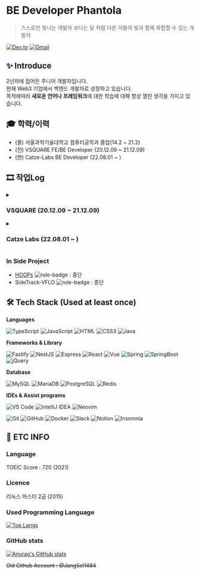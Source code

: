 # BE Developer Phantola

> 스스로만 빛나는 개발자 보다는 달 처럼 다른 이들의 빛과 함께 화합할 수 있는 개발자

[![Dev.to](https://img.shields.io/badge/Phantola's%20dev.to-0A0A0A.svg?&style=for-the-badge&logo=dev.to&logoColor=white)](https://dev.to/phantolajang)
[![Gmail](https://img.shields.io/badge/phantoladev@gmail.com-EA4335.svg?&style=for-the-badge&logo=Gmail&logoColor=white)](mailto:phantoladev@gmail.com)

## ✨ Introduce

2년차에 접어든 주니어 개발자입니다.  
현재 Web3 기업에서 백엔드 개발자로 성장하고 있습니다.  
목적에따라 **새로운 언어나 프레임워크**에 대한 학습에 대해 항상 열린 생각을 가지고 있습니다.  

## 🎓 학력/이력

- (졸) 서울과학기술대학교 컴퓨터공학과 졸업(14.2 ~ 21.2)
- (전) VSQUARE FE/BE Developer (20.12.09 ~ 21.12.09)
- (현) Catze-Labs BE Developer (22.08.01 ~ )

## 🎞 작업Log

<details>
  <summary><h3>VSQUARE (20.12.09 ~ 21.12.09)</h3></summary>
  <div markdown="1">
  
  프론트단의 **연동업무**와 **CMS 시스템 개발**, **백엔드 로직, API 개발**을 담당했습니다.  
  중소기업이 예년 수익을 당해 2분기 만에 채우는 동안의 개발 역량을 맡아왔습니다.
    
    
  |IDE|Groupware|CI/CD|Version Control|
  |----|----|----|----|
  |IntelliJ IDEA| Slack, Zeplin, FileZilla|Zenkins|Git

  #### 📜 진행 프로젝트, 업무 요약

  - [**총신대학교**](http://www.chongshin.ac.kr) ![role-badge](https://img.shields.io/badge/Role-FE-red)

    - JavaScript, HTML5/CSS. 퍼블리싱 작업 및 프론트 연동
    - 백오피스 연동 (학생 조회, 증명서 출력, 기타 기존 시스템과의 마이그레이션 작업)

  - [**자생한방병원**](https://jaseng.education) ![role-badge](https://img.shields.io/badge/Role-FE-red)
    - 퍼블리싱
    - 내부 이메일 발송 로직 구현
    - 내부 LMS 수료증 PDF 파일 구현
    - 유료강의 쿠폰 기능 Table 설계, SQL 구현, API 설계 및 구현, 프론트 연동.
  - [**한국여성인권진흥원**](http://edu.stop.or.kr) ![role-badge](https://img.shields.io/badge/Role-FE-red)
    - 퍼블리싱
    - 메뉴 및 데이터 연동
    - 회원가입/로그인 구현
    - JavaScript 를 사용한 캐로셀 개발 및 애니메이션 구현
    - 회원가입 부터 수료증 출력 까지 플로우의 프론트 비즈니스 로직 개발 (LMS)
  - [**정화예술대학교 메인페이지 및 학사정보시스템**](http://jb.ac.kr) ![role-badge](https://img.shields.io/badge/Role-FE/BE-blueviolet)
    - 메인 페이지 컨텐츠 연동
    - 내부 CMS 페이지 3rd party 라이브러리 연동 (Chart.js)
    - 내부 CMS 페이지 전반적인 데이터 연동
    - 내부 CMS 페이지 Table 설계 및 SQL 개발 (학생 상담 기능)
    - 내부 CMS 페이지 API 개발 (학생 상담 기능)
    - 전반적인 백오피스 및 메인페이지 유지보수
  - [**어린이급식관리지원센터**](https://eip.ccfsm.or.kr/) ![role-badge](https://img.shields.io/badge/Role-BE-skyblue)
  - [**어린이급식관리지원센터 식단관리서비스**](https://menuplan.ccfsm.or.kr/) ![role-badge](https://img.shields.io/badge/Role-BE-skyblue)
    - CMS 페이지 퍼블리싱 작업 및 프론트 연동
    - 식단표 편집기능 구현
    - 식단표, 레시피, 음식, 영양소 백엔드 로직 개발
    - 관련 기능 API 설계 및 SQL 개발
    - 식단표 작성 화면 연동 및 로직 개발
    - 식단표, 영양소 통계 Excel file export 로직 개발
    - 기타 비즈니스 로직 구현 (LMS)
    - 시스템 유지보수
  - **Project Cygnus** - Spring, Mybatis / jQuery, VaniliaJS 이용한 E-commerce 솔루션
    - 회원정보 Table 설계 및 SQL 구현
    - 상품 Table 설계 및 관련 CRUD 기능 개발
    - 상품 카테고리 기능 개발
    - 상품 프리뷰 영상 플레이어 개발
    - PG사 결제모듈(이니시스) 연동
  </div>
</details>
  
<details>
  <summary><h3>Catze Labs (22.08.01 ~ )</h3></summary>
  <div markdown="1">
      
  |IDE|Groupware|CI/CD|Version Control|
  |----|----|----|----|
  |VS Code| Slack, Figma, Notion|Github Action, EKS, etc..|Git

  #### 📜 진행 프로젝트, 업무 요약

  - [**Yooldo**](https://yooldo.gg) (WIP) ![role-badge](https://img.shields.io/badge/Role-BE-skyblue)  
    - NFT를 기반으로한 P2E 게임 플랫폼
    - Web3 Indexer 를 이용한 비즈니스 로직 개발
    - 각종 기능의 Table 설계 및 비즈니스 로직, API 엔드포인트 개발

  - **Alice-bot** (WIP) ![role-badge](https://img.shields.io/badge/Role-BE-skyblue)  
    - Web3 커뮤니티 CyberGalz의 디스코드 봇
    - Virtual Currency 를 이용한 디스코드 서버 내 경제 시스템을 구현
    - Table 설계, 비즈니스 로직 및 API Endpoint 구현
    - 트위터 API 이용한 필터 기능 개발
    - 타 프로덕트와 Virtual Currency 연동

  - [**KUP**](https://kup.vercel.app) (WIP) ![role-badge](https://img.shields.io/badge/Role-BE-skyblue)  
    - DoraHacks 에서 주관한 KlayMakers22 출품작
    - NFT & Metaverse 부문 1위
    
  </div>
  
</details>

### In Side Project

- [HOOPs](https://hoops.janglunalab.com/) ![role-badge](https://img.shields.io/badge/Role-FE/BE-blueviolet) : 중단
- SideTrack-VFLO ![role-badge](https://img.shields.io/badge/Role-BE-skyblue) : 중단

## 🛠 Tech Stack (Used at least once)

**Languages**  

![TypeScript](https://img.shields.io/badge/TypeScript-3178C6.svg?&style=for-the-badge&logo=TypeScript&logoColor=white)
![JavaScript](https://img.shields.io/badge/JavaScript-f7df12.svg?&style=for-the-badge&logo=JavaScript&logoColor=black)
![HTML](https://img.shields.io/badge/html5-E34F26.svg?&style=for-the-badge&logo=html5&logoColor=white)
![CSS3](https://img.shields.io/badge/CSS3-1572B6.svg?&style=for-the-badge&logo=CSS3&logoColor=white)
![Java](https://img.shields.io/badge/Java-00736.svg?&style=for-the-badge&logo=Java&logoColor=white)

**Frameworks & Library**  

![Fastify](https://img.shields.io/badge/Fastify-000000.svg?&style=for-the-badge&logo=Fastify&logoColor=white)
![NestJS](https://img.shields.io/badge/NestJS-E0234E.svg?&style=for-the-badge&logo=NestJS&logoColor=white)
![Express](https://img.shields.io/badge/Express-000000.svg?&style=for-the-badge&logo=Express&logoColor=white)
![React](https://img.shields.io/badge/React-61DAFB.svg?&style=for-the-badge&logo=React&logoColor=black)
![Vue](https://img.shields.io/badge/Vue.js-4FC08D.svg?&style=for-the-badge&logo=Vue.js&logoColor=white)
![Spring](https://img.shields.io/badge/Spring-6DB33F.svg?&style=for-the-badge&logo=Spring&logoColor=white)
![SpringBoot](https://img.shields.io/badge/Spring%20Boot-6DB33F.svg?&style=for-the-badge&logo=SpringBoot&logoColor=white)
![jQuery](https://img.shields.io/badge/jQuery-0769AD.svg?&style=for-the-badge&logo=jQuery&logoColor=white)

**Database**

![MySQL](https://img.shields.io/badge/MySQL-4479A1.svg?&style=for-the-badge&logo=MySQL&logoColor=white)
![MariaDB](https://img.shields.io/badge/MariaDB-003545.svg?&style=for-the-badge&logo=MariaDB&logoColor=white)
![PostgreSQL](https://img.shields.io/badge/PostgreSQL-4169E1.svg?&style=for-the-badge&logo=PostgreSQL&logoColor=white)
![Redis](https://img.shields.io/badge/Redis-DC382D.svg?&style=for-the-badge&logo=Redis&logoColor=white)

**IDEs & Assist programs**

![VS Code](https://img.shields.io/badge/Visual%20Studio%20Code-007ACC.svg?&style=for-the-badge&logo=VisualStudioCode&logoColor=white)
![IntelliJ IDEA](https://img.shields.io/badge/IntelliJ%20IDEA-000000.svg?&style=for-the-badge&logo=IntelliJIDEA&logoColor=white)
![Neovim](https://img.shields.io/badge/Neovim-57A143.svg?&style=for-the-badge&logo=Neovim&logoColor=white)

![Git](https://img.shields.io/badge/Git-F05032.svg?&style=for-the-badge&logo=Git&logoColor=white)
![GitHub](https://img.shields.io/badge/GitHub-181717.svg?&style=for-the-badge&logo=GitHub&logoColor=white)
![Docker](https://img.shields.io/badge/Docker-2496ED.svg?&style=for-the-badge&logo=Docker&logoColor=white)
![Slack](https://img.shields.io/badge/Slack-4A154B.svg?&style=for-the-badge&logo=Slack&logoColor=white)
![Notion](https://img.shields.io/badge/Notion-000000.svg?&style=for-the-badge&logo=Notion&logoColor=white)
![Insomnia](https://img.shields.io/badge/Insomnia-4000BF.svg?&style=for-the-badge&logo=Insomnia&logoColor=white)

## 🚬 ETC INFO

### Language

TOEIC Score : 720 (2021)

### Licence

리눅스 마스터 2급 (2015)

### Used Programming Language

[![Top Langs](https://github-readme-stats.vercel.app/api/top-langs/?username=Phantola&layout=compact)](https://github.com/Phantola/github-readme-stats)

### GitHub stats

[![Anurag's GitHub stats](https://github-readme-stats.vercel.app/api?username=Phantola&theme=great-gatsby&show_icons=true)](https://github.com/Phantola/github-readme-stats)

~~Old Github Account : @JangSol1484~~
